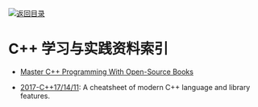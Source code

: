 [![返回目录](https://parg.co/UGo)](https://parg.co/b4z) 
 


 


 


 


# C++ 学习与实践资料索引

- [Master C++ Programming With Open-Source Books](https://www.ossblog.org/master-c-programming-with-open-source-books/) 

- [2017-C++17/14/11](https://parg.co/b1f): A cheatsheet of modern C++ language and library features.